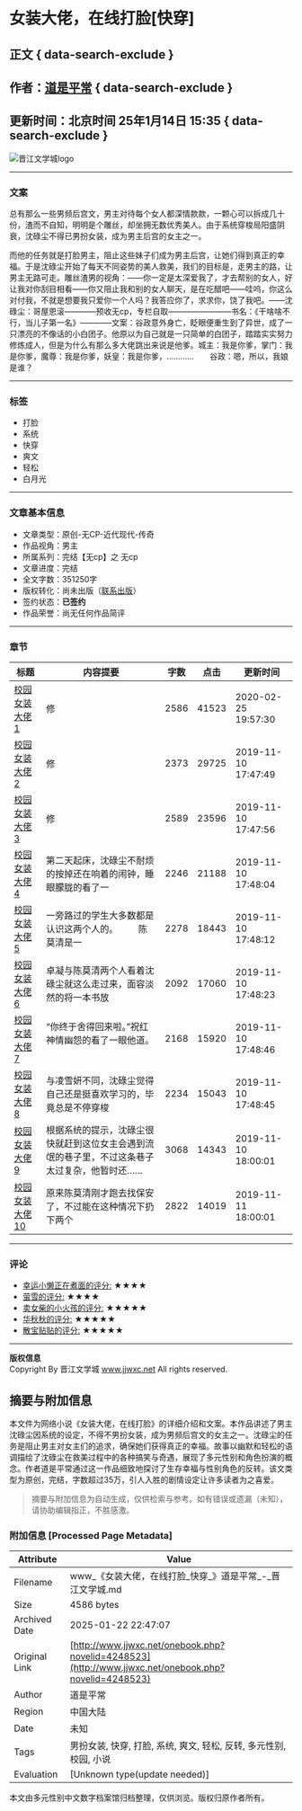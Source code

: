 # 女装大佬，在线打脸[快穿]

## 正文 { data-search-exclude }


## 作者：[道是平常](http://www.jjwxc.net/oneauthor.php?authorid=2174534) { data-search-exclude }

## 更新时间：北京时间 25年1月14日 15:35 { data-search-exclude }

![晋江文学城logo](https://static.jjwxc.net/images/channel_2010/logo.gif)

---

### 文案

总有那么一些男频后宫文，男主对待每个女人都深情款款，一颗心可以拆成几十份，渣而不自知，明明是个雕丝，却坐拥无数优秀美人。由于系统穿梭局阳盛阴衰，沈碌尘不得已男扮女装，成为男主后宫的女主之一。  
  
而他的任务就是打脸男主，阻止这些妹子们成为男主后宫，让她们得到真正的幸福。于是沈碌尘开始了每天不同姿势的美人救美，我们的目标是，走男主的路，让男主无路可走。雕丝渣男的视角：——你一定是太深爱我了，才去帮别的女人，好让我对你刮目相看——你又阻止我和别的女人聊天，是在吃醋吧——哇呜，你这么对付我，不就是想要我只爱你一个人吗？我答应你了，求求你，饶了我吧。——沈碌尘：哥屋恩滚————预收无cp，专栏自取————————书名：《干啥啥不行，当儿子第一名》————文案：谷政意外身亡，眨眼便重生到了异世，成了一只漂亮的不像话的小白团子。他原以为自己就是一只简单的白团子，踏踏实实努力修炼成人，但是为什么有那么多大佬跳出来说是他爹。城主：我是你爹，掌门：我是你爹，魔尊：我是你爹，妖皇：我是你爹，…………　　谷政：嗯，所以，我娘是谁？

---

### 标签
- 打脸
- 系统
- 快穿
- 爽文
- 轻松
- 白月光

---

### 文章基本信息

- 文章类型：原创-无CP-近代现代-传奇  
- 作品视角：男主  
- 所属系列：完结【无cp】之 无cp  
- 文章进度：完结  
- 全文字数：351250字  
- 版权转化：尚未出版（[联系出版](https://www.jjwxc.net/aboutus/#fragment-29)）  
- 签约状态：**已签约**  
- 作品荣誉：尚无任何作品简评  

---

### 章节

| 标题 | 内容提要 | 字数 | 点击 | 更新时间 |
|------|----------|------|------|----------|
| [校园女装大佬1](http://www.jjwxc.net/onebook.php?novelid=4248523&chapterid=1) | 修 | 2586 | 41523 | 2020-02-25 19:57:30 |
| [校园女装大佬2](http://www.jjwxc.net/onebook.php?novelid=4248523&chapterid=2) | 修 | 2373 | 29725 | 2019-11-10 17:47:49 |
| [校园女装大佬3](http://www.jjwxc.net/onebook.php?novelid=4248523&chapterid=3) | 修 | 2589 | 23596 | 2019-11-10 17:47:56 |
| [校园女装大佬4](http://www.jjwxc.net/onebook.php?novelid=4248523&chapterid=4) | 第二天起床，沈碌尘不耐烦的按掉还在响着的闹钟，睡眼朦胧的看了一 | 2246 | 21188 | 2019-11-10 17:48:04 |
| [校园女装大佬5](http://www.jjwxc.net/onebook.php?novelid=4248523&chapterid=5) | 一旁路过的学生大多数都是认识这两个人的。 　　陈莫清是一 | 2278 | 18443 | 2019-11-10 17:48:12 |
| [校园女装大佬6](http://www.jjwxc.net/onebook.php?novelid=4248523&chapterid=6) | 卓凝与陈莫清两个人看着沈碌尘就这么走过来，面容淡然的将一本书放 | 2092 | 17060 | 2019-11-10 17:48:23 |
| [校园女装大佬7](http://www.jjwxc.net/onebook.php?novelid=4248523&chapterid=7) | “你终于舍得回来啦。”祝红神情幽怨的看了一眼他道。 　 | 2168 | 15920 | 2019-11-10 17:48:46 |
| [校园女装大佬8](http://www.jjwxc.net/onebook.php?novelid=4248523&chapterid=8) | 与凌雪妍不同，沈碌尘觉得自己还是挺喜欢学习的，毕竟总是不停穿梭 | 2234 | 15043 | 2019-11-10 17:48:45 |
| [校园女装大佬9](http://www.jjwxc.net/onebook.php?novelid=4248523&chapterid=9) | 根据系统的提示，沈碌尘很快就赶到这位女主会遇到流氓的巷子里，不过这条巷子太过复杂，他暂时还…… | 3068 | 14343 | 2019-11-10 18:00:01 |
| [校园女装大佬10](http://www.jjwxc.net/onebook.php?novelid=4248523&chapterid=10) | 原来陈莫清刚才跑去找保安了，不过能在这种情况下扔下两个 | 2822 | 14019 | 2019-11-11 18:00:01 |

---

### 评论

- [幸运小懒正在煮面的评分:](#) ★★★★
- [萤雪的评分:](#) ★★★★
- [卖女柴的小火孩的评分:](#) ★★★★★
- [华秋秋的评分:](#) ★★★★★
- [散宝贴贴的评分:](#) ★★★★★

---

**版权信息**  
Copyright By 晋江文学城 www.jjwxc.net All rights reserved. 
<!-- tcd_original_link http://www.jjwxc.net/onebook.php?novelid=4248523 -->


## 摘要与附加信息

<!-- tcd_abstract -->
本文件为网络小说《女装大佬，在线打脸》的详细介绍和文案。本作品讲述了男主沈碌尘因系统的设定，不得不男扮女装，成为男频后宫文的女主之一。沈碌尘的任务是阻止男主对女主们的追求，确保她们获得真正的幸福。故事以幽默和轻松的语调描绘了沈碌尘在救美过程中的各种搞笑与奇遇，展现了多元性别和角色扮演的概念。作者道是平常通过这一作品细致地探讨了生存幸福与性别角色的反转。该文类型为原创，完结，字数超过35万，引人入胜的剧情设定让许多读者为之喜爱。
<!-- tcd_abstract_end -->

> 摘要与附加信息为自动生成，仅供检索与参考。如有错误或遗漏（未知），请协助编辑指正，不胜感激。

### 附加信息 [Processed Page Metadata]

| Attribute       | Value                                  |
|-----------------|----------------------------------------|
| Filename        | www_《女装大佬，在线打脸_快穿_》道是平常_-_晋江文学城.md                             |
| Size            | 4586 bytes                           |
| Archived Date   | 2025-01-22 22:47:07                             |
| Original Link   | [http://www.jjwxc.net/onebook.php?novelid=4248523](http://www.jjwxc.net/onebook.php?novelid=4248523)                       |
| Author          | 道是平常                               |
| Region          | 中国大陆                               |
| Date            | 未知                                 |
| Tags            | 男扮女装, 快穿, 打脸, 系统, 爽文, 轻松, 反转, 多元性别, 校园, 小说                                 |
| Evaluation            | [Unknown type(update needed)]                                 |
<!-- tcd_table_end -->

本文由多元性别中文数字档案馆归档整理，仅供浏览。版权归原作者所有。
